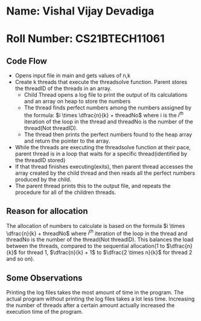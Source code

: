 # Name: Vishal Vijay Devadiga
# Roll Number: CS21BTECH11061 
## Code Flow
- Opens input file in main and gets values of n,k
- Create k threads that execute the threadsolve function. Parent stores the threadID of the threads in an array.
	- Child Thread opens a log file to print the output of its calculations and an array on heap to store the numbers
	- The thread finds perfect numbers among the numbers assigned by the formula: $i \times \dfrac{n}{k} + threadNo$ where i is the $i^{th}$ iteration of the loop in the thread and threadNo is the number of the thread(Not threadID).
	- The thread then prints the perfect numbers found to the heap array and return the pointer to the array.
- While the threads are executing the threadsolve function at their pace, parent thread is in a loop that waits for a specific thread(identified by the threadID stored)
- If that thread finishes executing(exits), then parent thread accesses the array created by the child thread and then reads all the perfect numbers produced by the child.
- The parent thread prints this to the output file, and repeats the procedure for all of the children threads.

## Reason for allocation
The allocation of numbers to calculate is based on the formula $i \times \dfrac{n}{k} + threadNo$ where $i^{th}$ iteration of the loop in the thread and threadNo is the number of the thread(Not threadID). This balances the load between the threads, compared to the sequential allocation(1 to $\dfrac{n}{k}$ for thread 1, $\dfrac{n}{k} + 1$ to $\dfrac{2 \times n}{k}$ for thread 2 and so on). 

## Some Observations
Printing the log files takes the most amount of time in the program. The actual program without printing the log files takes a lot less time.
Increasing the number of threads after a certain amount actually increased the execution time of the program.